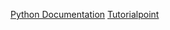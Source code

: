 [Python Documentation](https://docs.python.org/3/tutorial/index.html)
[Tutorialpoint](https://www.tutorialspoint.com/python/index.htm)
